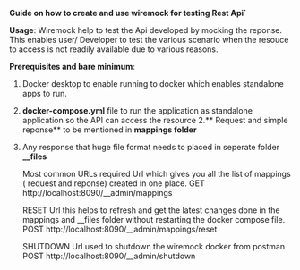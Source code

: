 **Guide on how to create and use wiremock for testing Rest Api`**

**Usage**: Wiremock help to test the Api developed by mocking the reponse. This enables user/ Developer to test the various scenario when the resouce to access is not readily available due to various reasons. 

**Prerequisites and bare minimum**: 
1. Docker desktop to enable running to docker which enables standalone apps to run.
2.  **docker-compose.yml** file to run the application as standalone application so the API can access the resource
2.** Request and simple reponse** to be mentioned in **mappings folder**
3. Any response that huge file format needs to placed in seperate folder **__files**

   Most common URLs required
   Url which gives you all the list of mappings ( request and reponse) created in one place.
   GET    http://localhost:8090/__admin/mappings

   RESET Url this helps to refresh and get the latest changes done in the mappings and __files folder without restarting the docker compose file.
   POST  http://localhost:8090/__admin/mappings/reset

   SHUTDOWN Url used to shutdown the wiremock docker from postman
   POST  http://localhost:8090/__admin/shutdown

   
